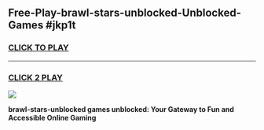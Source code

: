 
## Free-Play-brawl-stars-unblocked-Unblocked-Games #jkp1t
<h3>
<a href="https://news.freeplayer.one?title=brawl-stars-unblocked&ref=8M">CLICK TO PLAY</a></h3>
<hr>

<h3>
<a href="https://news.freeplayer.one?title=brawl-stars-unblocked&ref=8M">CLICK 2 PLAY</a>
  
</h3>

<a href="https://news.freeplayer.one?title=brawl-stars-unblocked&ref=8M"><img src="https://clearcache.store/games.png"></a>


**brawl-stars-unblocked games unblocked: Your Gateway to Fun and Accessible Online Gaming**

